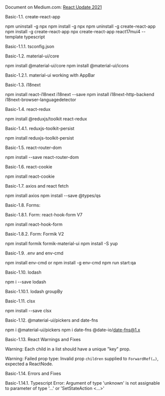 Document on Medium.com: [React Update 2021](https://medium.com/@david.zhao.blog/list/react-update-2021-725e07dee049)

Basic-1.1. create-react-app 

npm uninstall -g npx
npm install -g npx
npm uninstall -g create-react-app
npm install -g create-react-app 
npx create-react-app react17mui4 --template typescript

Basic-1.1.1. tsconfig.json

Basic-1.2. material-ui/core

npm install @material-ui/core
npm install @material-ui/icons

Basic-1.2.1. material-ui working with AppBar

Basic-1.3. i18next

npm install react-i18next i18next --save
npm install i18next-http-backend i18next-browser-languagedetector

Basic-1.4. react-redux

npm install @reduxjs/toolkit react-redux

Basic-1.4.1. reduxjs-toolkit-persist

npm install reduxjs-toolkit-persist

Basic-1.5. react-router-dom

npm install --save react-router-dom

Basic-1.6. react-cookie

npm install react-cookie

Basic-1.7. axios and react fetch

npm install axios
npm install --save @types/qs

Basic-1.8. Forms: 

Basic-1.8.1. Form: react-hook-form V7

npm install react-hook-form

Basic-1.8.2. Form: Formik V2

npm install formik formik-material-ui
npm install -S yup

Basic-1.9. .env and env-cmd

npm install env-cmd or npm install -g env-cmd
npm run start:qa

Basic-1.10. lodash

npm i --save lodash

Basic-1.10.1. lodash groupBy

Basic-1.11. clsx

npm install --save clsx

Basic-1.12. @material-ui/pickers and date-fns

npm i @material-ui/pickers
npm i date-fns  @date-io/date-fns@1.x

Basic-1.13. React Warnings and Fixes

Warning: Each child in a list should have a unique "key" prop.

Warning: Failed prop type: Invalid prop `children` supplied to `ForwardRef(…)`, expected a ReactNode.

Basic-1.14. Errors and Fixes

Basic-1.14.1. Typescript Error: Argument of type 'unknown' is not assignable to parameter of type '...' or 'SetStateAction <...>'





